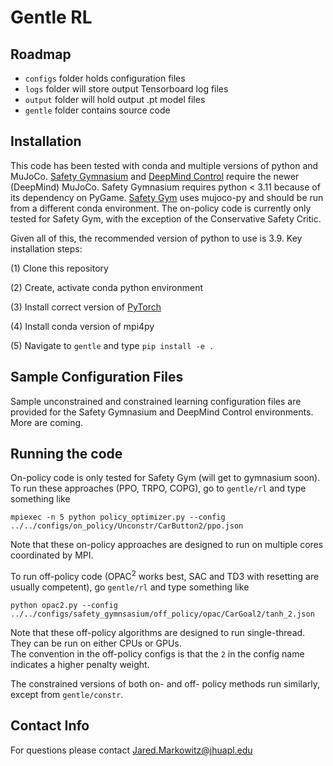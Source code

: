 # Gentle RL

##  Roadmap

- ```configs``` folder holds configuration files
- ```logs``` folder will store output Tensorboard log files
- ```output``` folder will hold output .pt model files
- ```gentle``` folder contains source code

## Installation
This code has been tested with conda and multiple versions of python and MuJoCo. [Safety Gymnasium](https://github.com/PKU-Alignment/safety-gymnasium) and [DeepMind Control](https://github.com/google-deepmind/dm_control) require the newer (DeepMind) MuJoCo.  Safety Gymnasium requires python < 3.11 because of its dependency on PyGame. [Safety Gym](https://github.com/openai/safety-gym) uses mujoco-py and should be run from a different conda environment.  The on-policy code is currently only tested for Safety Gym, with the exception of the Conservative Safety Critic.

Given all of this, the recommended version of python to use is 3.9. Key installation steps:

(1) Clone this repository

(2) Create, activate conda python environment

(3) Install correct version of [PyTorch](https://pytorch.org/get-started/locally/)

(4) Install conda version of mpi4py

(5) Navigate to ```gentle``` and type ```pip install -e .```


##  Sample Configuration Files
Sample unconstrained and constrained learning configuration files are provided for the Safety Gymnasium and 
DeepMind Control environments.  More are coming.

## Running the code
On-policy code is only tested for Safety Gym (will get to gymnasium soon).  To run these approaches (PPO, TRPO, COPG), go to
`gentle/rl` and type something like

```commandline
mpiexec -n 5 python policy_optimizer.py --config ../../configs/on_policy/Unconstr/CarButton2/ppo.json
```

Note that these on-policy approaches are designed to run on multiple cores coordinated by MPI.

To run off-policy code (OPAC<sup>2</sup> works best, SAC and TD3 with resetting are usually competent), go `gentle/rl` 
and type something like

```commandline
python opac2.py --config ../../configs/safety_gymnsasium/off_policy/opac/CarGoal2/tanh_2.json
```

Note that these off-policy algorithms are designed to run single-thread. They can be run on either CPUs or GPUs.  
The convention in the off-policy configs is that the `2` in the config name indicates a higher penalty weight.

The constrained versions of both on- and off- policy methods run similarly, except from `gentle/constr`.

## Contact Info
For questions please contact [Jared.Markowitz@jhuapl.edu](mailto:Jared.Markowitz@jhuapl.edu)